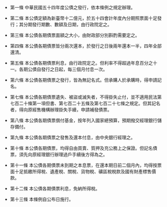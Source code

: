 * 第一條 中華民國五十四年度公債之發行，依本條例之規定辦理。

* 第二條 本公債定額為新臺幣十二億元，於五十四會計年度內分期照票面十足發行；其分期發行期數、數額及日期，由行政院定之。

* 第三條 本公債各期債票面額之大小，由財政部分別斟酌需要定之。

* 第四條 本公債各期債票皆分兩次還本，於發行之日後兩年還本一半，四年全部還清。

* 第五條 本公債各期債票利息，由行政院定之。但利率不得超過年息百分之十一。各期公債自發行之日起，每三個月付息一次。

* 第六條 本公債各期債票之發行，皆為無記名式。但承購人於承購時，得申請記名。

* 第七條 本公債各期債票遺失、被盜或滅失者，不得掛失止付，並不適用民法第七百二十條第一項但書、第七百二十五條及第七百二十七條之規定。但其記名者，得向原經售機構辦理掛失手續，申請補發債票。

* 第八條 本公債各期債票償付基金，按年列入國家總預算，預期撥交經理銀行儲存備付。

* 第九條 本公債各期債票之發售及還本付息，由中央銀行經理之。

* 第十條 本公債各期債票，均得自由買賣、質押及充公務上之保證。但記名債票，須先向原經理銀行辦理過戶手續後方得為之。

* 第十一條 本公債各期債票未到期之本息票，在還本期日前二個月內，均得按票面十足抵繳所得稅、遺產稅、關稅、貨物稅、礦區稅稅款及國有財產標售價款。

* 第十二條 本公債各期債票利息，免納所得稅。

* 第十三條 本條例自公布日施行。

